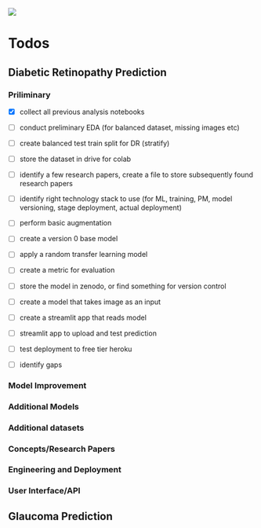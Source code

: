 

![](https://gadsdeneye.com/wp-content/uploads/diabetic-retinopathy-vector.jpg)


# Todos
## Diabetic Retinopathy Prediction

### Priliminary
- [x] collect all previous analysis notebooks
- [ ] conduct preliminary EDA (for balanced dataset, missing images etc)
- [ ] create balanced test train split for DR (stratify) 
- [ ] store the dataset in drive for colab
- [ ] identify a few research papers, create a file to store subsequently found research papers
- [ ] identify right technology stack to use (for ML, training, PM, model versioning, stage deployment, actual deployment)
- [ ] perform basic augmentation
- [ ] create a version 0 base model
- [ ] apply a random transfer learning model 
- [ ] create a metric for evaluation
- [ ] store the model in zenodo, or find something for version control
- [ ] create a model that takes image as an input
- [ ] create a streamlit app that reads model
- [ ] streamlit app to upload and test prediction
- [ ] test deployment to free tier heroku
- [ ] identify gaps 




### Model Improvement





### Additional Models





### Additional datasets





### Concepts/Research Papers





### Engineering and Deployment




### User Interface/API





## Glaucoma Prediction

